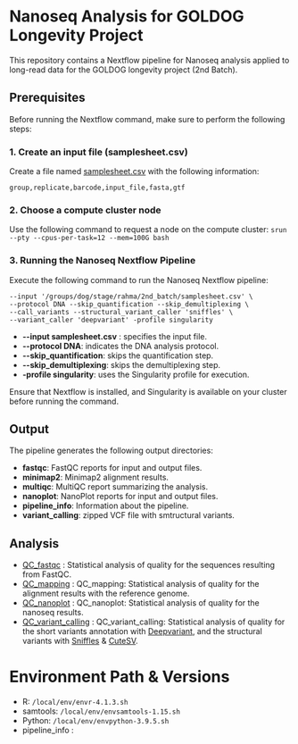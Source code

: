 # Nanoseq Analysis for GOLDOG Longevity Project

This repository contains a Nextflow pipeline for Nanoseq analysis applied to long-read data for the GOLDOG longevity project (2nd Batch).

## Prerequisites

Before running the Nextflow command, make sure to perform the following steps:

### 1. Create an input file (samplesheet.csv)

Create a file named [samplesheet.csv](samplesheet.csv) with the following information:

```csv
group,replicate,barcode,input_file,fasta,gtf
```
### 2. Choose a compute cluster node

Use the following command to request a node on the compute cluster:
```srun --pty --cpus-per-task=12 --mem=100G bash```

### 3. Running the Nanoseq Nextflow Pipeline

Execute the following command to run the Nanoseq Nextflow pipeline:
```time nextflow run nf-core/nanoseq -r 3.1.0 \
--input '/groups/dog/stage/rahma/2nd_batch/samplesheet.csv' \
--protocol DNA --skip_quantification --skip_demultiplexing \
--call_variants --structural_variant_caller 'sniffles' \
--variant_caller 'deepvariant' -profile singularity
```
  - **--input samplesheet.csv** : specifies the input file.
  - **--protocol DNA**: indicates the DNA analysis protocol.
  - **--skip_quantification**: skips the quantification step.
  - **--skip_demultiplexing**: skips the demultiplexing step.
  - **-profile singularity**: uses the Singularity profile for execution.

Ensure that Nextflow is installed, and Singularity is available on your cluster before running the command.

## Output
The pipeline generates the following output directories:

  - **fastqc**: FastQC reports for input and output files.
  - **minimap2**: Minimap2 alignment results.
  - **multiqc**: MultiQC report summarizing the analysis.
  - **nanoplot**: NanoPlot reports for input and output files.
  - **pipeline_info**: Information about the pipeline.
  - **variant_calling**: zipped VCF file with smtructural variants.

## Analysis

- [QC_fastqc](QC_fastqc) : Statistical analysis of quality for the sequences resulting from FastQC.
- [QC_mapping](QC_mapping) : QC_mapping: Statistical analysis of quality for the alignment results with the reference genome.
- [QC_nanoplot](QC_nanoplot) : QC_nanoplot: Statistical analysis of quality for the nanoseq results.
- [QC_variant_calling](QC_variant_calling) : QC_variant_calling: Statistical analysis of quality for the short variants annotation with [Deepvariant](Deepvariant), and the structural variants
  with [Sniffles](Sniffles) & [CuteSV](CuteSV).

# Environment Path & Versions

- R: `/local/env/envr-4.1.3.sh`
- samtools: `/local/env/envsamtools-1.15.sh`
- Python: `/local/env/envpython-3.9.5.sh`
- pipeline_info :

```bash

```



